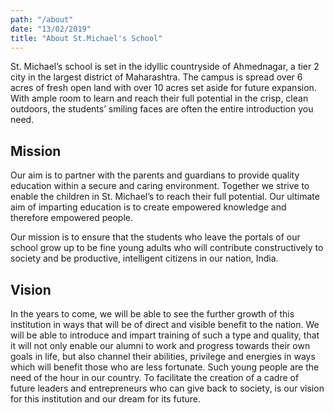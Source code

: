 ```yaml
---
path: "/about"
date: "13/02/2019"
title: "About St.Michael's School"
---
```


St. Michael’s school is set in the idyllic countryside of Ahmednagar, a tier 2 city in the largest district of Maharashtra. The campus is spread over 6 acres of fresh open land with over 10 acres set aside for future expansion. With ample room to learn and reach their full potential in the crisp, clean outdoors, the students’ smiling faces are often the entire introduction you need.

## Mission

Our aim is to partner with the parents and guardians to provide quality education within a secure and caring environment. Together we strive to enable the children in St. Michael’s to reach their full potential. Our ultimate aim of imparting education is to create empowered knowledge and therefore empowered people.

Our mission is to ensure that the students who leave the portals of our school grow up to be fine young adults who will contribute constructively to society and be productive, intelligent citizens in our nation, India.

## Vision

In the years to come, we will be able to see the further growth of this institution in ways that will be of direct and visible benefit to the nation. We will be able to introduce and impart training of such a type and quality, that it will not only enable our alumni to work and progress towards their own goals in life, but also channel their abilities, privilege and energies in ways which will benefit those who are less fortunate. Such young people are the need of the hour in our country. To facilitate the creation of a cadre of future leaders and entrepreneurs who can give back to society, is our vision for this institution and our dream for its future.
